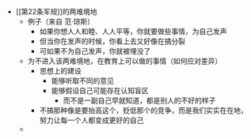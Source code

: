 - [[第22条军规]]的两难境地
	- 例子（来自 范·琼斯）
		- 如果你想人人和睦、人人平等，你就要做些事情，为自己发声
		- 但当你在发声的时候，你看上去又好像在搞分裂
		- 可如果不为自己发声，你就被埋没了
	- 为不进入该两难境地，在教育上可以做的事情（如何应对差异）
		- 思想上的建设
			- 能够听取不同的意见
			- 能够假设自己可能存在认知盲区
				- 而不是一副自己早就知道，都是别人的不好的样子
		- 不搞那种像是要抬高这个，贬低那个的竞争，而是我们实实在在地，努力让每一个人都变成更好的自己
	-